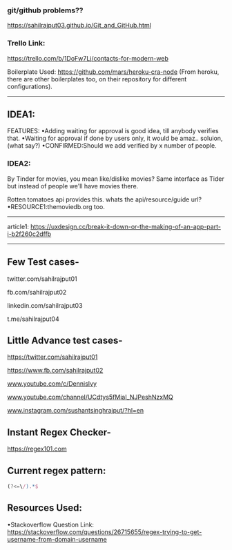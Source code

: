 ﻿### git/github problems??
https://sahilrajput03.github.io/Git_and_GitHub.html

### Trello Link: 
https://trello.com/b/1DoFw7Lj/contacts-for-modern-web

Boilerplate Used:
https://github.com/mars/heroku-cra-node
(From heroku, there are other boilerplates too, on their repository for different configurations).

*************************
## IDEA1:

FEATURES:
•Adding waiting for approval is good idea, till anybody verifies that.
•Waiting for approval if done by users only, it would be amaz.. soluion, (what say?)
•CONFIRMED:Should we add verified by x number of people.

### IDEA2: 

By Tinder for movies, you mean like/dislike movies? Same interface as Tider but instead of people we'll have movies there.

Rotten tomatoes api provides this. whats the api/resource/guide url?
•RESOURCE1:themoviedb.org too.

**************************
article1: https://uxdesign.cc/break-it-down-or-the-making-of-an-app-part-i-b2f260c2dffb

***

## Few Test cases-

twitter.com/sahilrajput01

fb.com/sahilrajput02

linkedin.com/sahilrajput03

t.me/sahilrajput04

## Little Advance test cases-

https://twitter.com/sahilrajput01

https://www.fb.com/sahilrajput02

www.youtube.com/c/DennisIvy

www.youtube.com/channel/UCdtys5fMiaI_NJPeshNzxMQ

www.instagram.com/sushantsinghrajput/?hl=en

## Instant Regex Checker-

https://regex101.com

## Current regex pattern: 

```js
(?<=\/).*$
```

## Resources Used:

•Stackoverflow Question Link: https://stackoverflow.com/questions/26715655/regex-trying-to-get-username-from-domain-username
